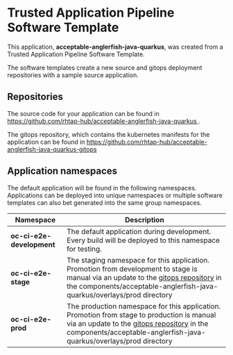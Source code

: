 # Trusted Application Pipeline Software Template

This application, **acceptable-anglerfish-java-quarkus**, was created from a Trusted Application Pipeline Software Template.

The software templates create a new source and gitops deployment repositories with a sample source application. 

## Repositories

The source code for your application can be found in [https://github.com/rhtap-hub/acceptable-anglerfish-java-quarkus ](https://github.com/rhtap-hub/acceptable-anglerfish-java-quarkus ).
 
The gitops repository, which contains the kubernetes manifests for the application can be found in 
[https://github.com/rhtap-hub/acceptable-anglerfish-java-quarkus-gitops ](https://github.com/rhtap-hub/acceptable-anglerfish-java-quarkus-gitops ) 

## Application namespaces 

The default application will be found in the following namespaces. Applications can be deployed into unique namespaces or multiple software templates can also bet generated into the same group namespaces.  

|  Namespace   |  Description   |  
| -------- | -------- |   
| **oc-ci-e2e-development** | The default application during development. Every build will be deployed to this namespace for testing. | 
| **oc-ci-e2e-stage** | The staging namespace for this application. Promotion from development to stage is manual via an update to the [gitops repository](https://github.com/rhtap-hub/acceptable-anglerfish-java-quarkus-gitops ) in the components/acceptable-anglerfish-java-quarkus/overlays/prod directory |  
| **oc-ci-e2e-prod** | The production namespace for this application. Promotion from stage to production is manual via an update to the [gitops repository](https://github.com/rhtap-hub/acceptable-anglerfish-java-quarkus-gitops ) in the components/acceptable-anglerfish-java-quarkus/overlays/prod directory | 